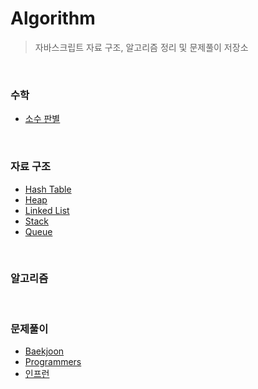 # Algorithm

> 자바스크립트 자료 구조, 알고리즘 정리 및 문제풀이 저장소

<br>

### 수학

- [소수 판별](https://github.com/hyunwoome/algorithm/tree/main/math/소수판별.js)

<br/>

### 자료 구조

- [Hash Table](https://hyunwoome.tistory.com/43)
- [Heap](https://hyunwoome.tistory.com/42)
- [Linked List](https://hyunwoome.tistory.com/44)
- [Stack](https://hyunwoome.tistory.com/46)
- [Queue](https://hyunwoome.tistory.com/47)

<br>

### 알고리즘

<br/>

### 문제풀이

- [Baekjoon](https://github.com/hyunwoome/algorithm/tree/main/baekjoon)
- [Programmers](https://github.com/hyunwoome/algorithm/tree/main/programmers)
- [인프런](https://github.com/hyunwoome/algorithm/tree/main/inflearn)
